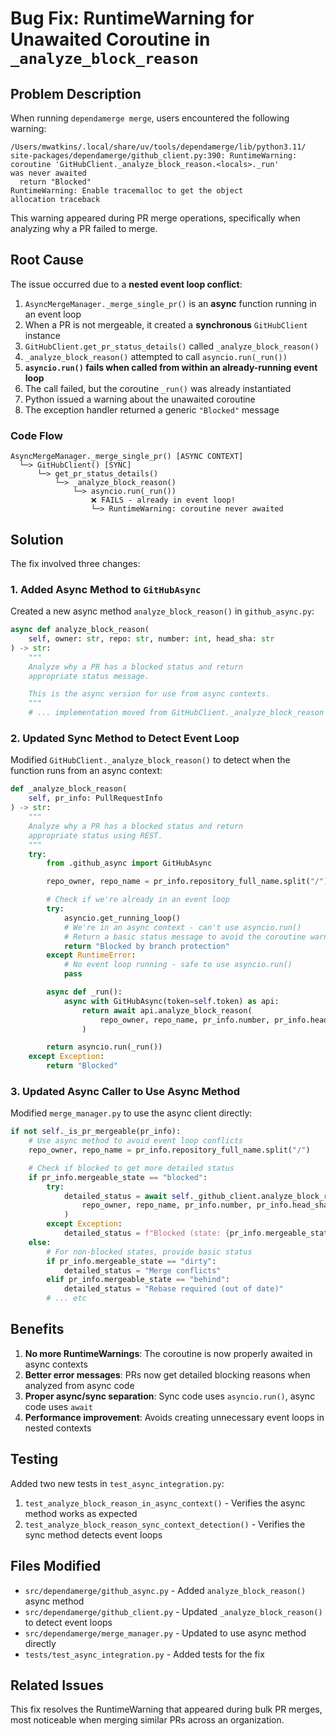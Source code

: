 <!--
SPDX-License-Identifier: Apache-2.0
SPDX-FileCopyrightText: 2025 The Linux Foundation
-->

# Bug Fix: RuntimeWarning for Unawaited Coroutine in `_analyze_block_reason`

## Problem Description

When running `dependamerge merge`, users encountered the following warning:

```text
/Users/mwatkins/.local/share/uv/tools/dependamerge/lib/python3.11/
site-packages/dependamerge/github_client.py:390: RuntimeWarning:
coroutine 'GitHubClient._analyze_block_reason.<locals>._run'
was never awaited
  return "Blocked"
RuntimeWarning: Enable tracemalloc to get the object
allocation traceback
```

This warning appeared during PR merge operations, specifically when
analyzing why a PR failed to merge.

## Root Cause

The issue occurred due to a **nested event loop conflict**:

1. `AsyncMergeManager._merge_single_pr()` is an **async** function
   running in an event loop
2. When a PR is not mergeable, it created a **synchronous**
   `GitHubClient` instance
3. `GitHubClient.get_pr_status_details()` called `_analyze_block_reason()`
4. `_analyze_block_reason()` attempted to call `asyncio.run(_run())`
5. **`asyncio.run()` fails when called from within an already-running
   event loop**
6. The call failed, but the coroutine `_run()` was already instantiated
7. Python issued a warning about the unawaited coroutine
8. The exception handler returned a generic `"Blocked"` message

### Code Flow

```text
AsyncMergeManager._merge_single_pr() [ASYNC CONTEXT]
  └─> GitHubClient() [SYNC]
      └─> get_pr_status_details()
          └─> _analyze_block_reason()
              └─> asyncio.run(_run())
                  ❌ FAILS - already in event loop!
                  └─> RuntimeWarning: coroutine never awaited
```

## Solution

The fix involved three changes:

### 1. Added Async Method to `GitHubAsync`

Created a new async method `analyze_block_reason()` in `github_async.py`:

```python
async def analyze_block_reason(
    self, owner: str, repo: str, number: int, head_sha: str
) -> str:
    """
    Analyze why a PR has a blocked status and return
    appropriate status message.

    This is the async version for use from async contexts.
    """
    # ... implementation moved from GitHubClient._analyze_block_reason
```

### 2. Updated Sync Method to Detect Event Loop

Modified `GitHubClient._analyze_block_reason()` to detect when the
function runs from an async context:

```python
def _analyze_block_reason(
    self, pr_info: PullRequestInfo
) -> str:
    """
    Analyze why a PR has a blocked status and return
    appropriate status using REST.
    """
    try:
        from .github_async import GitHubAsync

        repo_owner, repo_name = pr_info.repository_full_name.split("/")

        # Check if we're already in an event loop
        try:
            asyncio.get_running_loop()
            # We're in an async context - can't use asyncio.run()
            # Return a basic status message to avoid the coroutine warning
            return "Blocked by branch protection"
        except RuntimeError:
            # No event loop running - safe to use asyncio.run()
            pass

        async def _run():
            async with GitHubAsync(token=self.token) as api:
                return await api.analyze_block_reason(
                    repo_owner, repo_name, pr_info.number, pr_info.head_sha
                )

        return asyncio.run(_run())
    except Exception:
        return "Blocked"
```

### 3. Updated Async Caller to Use Async Method

Modified `merge_manager.py` to use the async client directly:

```python
if not self._is_pr_mergeable(pr_info):
    # Use async method to avoid event loop conflicts
    repo_owner, repo_name = pr_info.repository_full_name.split("/")

    # Check if blocked to get more detailed status
    if pr_info.mergeable_state == "blocked":
        try:
            detailed_status = await self._github_client.analyze_block_reason(
                repo_owner, repo_name, pr_info.number, pr_info.head_sha
            )
        except Exception:
            detailed_status = f"Blocked (state: {pr_info.mergeable_state})"
    else:
        # For non-blocked states, provide basic status
        if pr_info.mergeable_state == "dirty":
            detailed_status = "Merge conflicts"
        elif pr_info.mergeable_state == "behind":
            detailed_status = "Rebase required (out of date)"
        # ... etc
```

## Benefits

1. **No more RuntimeWarnings**: The coroutine is now properly awaited
   in async contexts
2. **Better error messages**: PRs now get detailed blocking reasons
   when analyzed from async code
3. **Proper async/sync separation**: Sync code uses `asyncio.run()`,
   async code uses `await`
4. **Performance improvement**: Avoids creating unnecessary event loops
   in nested contexts

## Testing

Added two new tests in `test_async_integration.py`:

1. `test_analyze_block_reason_in_async_context()` - Verifies the
   async method works as expected
2. `test_analyze_block_reason_sync_context_detection()` - Verifies
   the sync method detects event loops

## Files Modified

- `src/dependamerge/github_async.py` - Added `analyze_block_reason()`
  async method
- `src/dependamerge/github_client.py` - Updated `_analyze_block_reason()`
  to detect event loops
- `src/dependamerge/merge_manager.py` - Updated to use async method directly
- `tests/test_async_integration.py` - Added tests for the fix

## Related Issues

This fix resolves the RuntimeWarning that appeared during bulk PR merges,
most noticeable when merging similar PRs across an organization.
